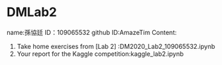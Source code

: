 # DMLab2
name:孫協廷
ID：109065532
github ID:AmazeTim
Content:
1. Take home exercises from [Lab 2] :DM2020_Lab2_109065532.ipynb
2. Your report for the Kaggle competition:kaggle_lab2.ipynb
